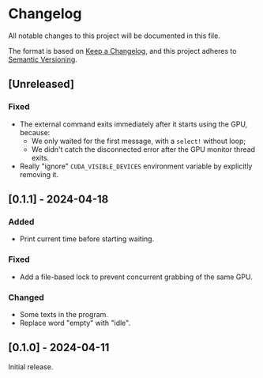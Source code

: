 # Changelog

All notable changes to this project will be documented in this file.

The format is based on [Keep a Changelog](https://keepachangelog.com/en/1.1.0/),
and this project adheres to [Semantic Versioning](https://semver.org/spec/v2.0.0.html).

## [Unreleased]
### Fixed
- The external command exits immediately after it starts using the GPU, because:
    - We only waited for the first message, with a `select!` without loop;
    - We didn't catch the disconnected error after the GPU monitor thread exits.
- Really "ignore" `CUDA_VISIBLE_DEVICES` environment variable by explicitly removing it.
## [0.1.1] - 2024-04-18
### Added
- Print current time before starting waiting.
### Fixed
- Add a file-based lock to prevent concurrent grabbing of the same GPU.
### Changed
- Some texts in the program.
- Replace word "empty" with "idle".

## [0.1.0] - 2024-04-11

Initial release.